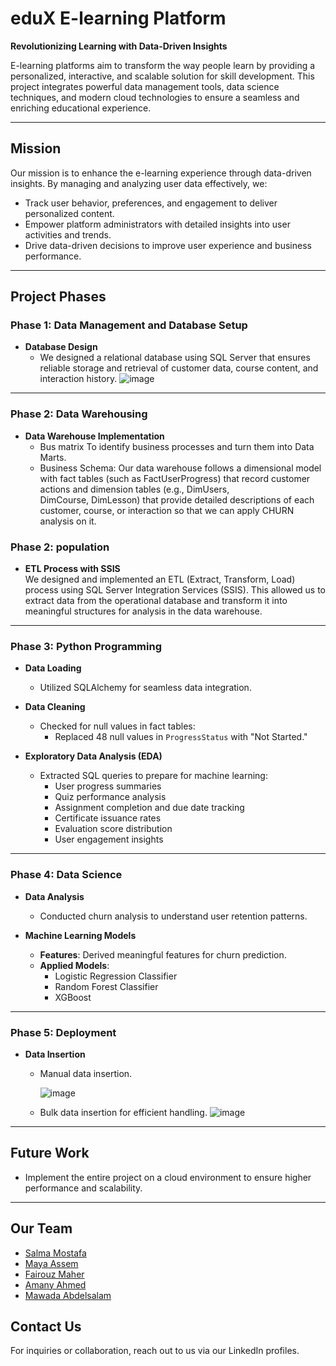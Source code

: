 # eduX E-learning Platform  
**Revolutionizing Learning with Data-Driven Insights**  

E-learning platforms aim to transform the way people learn by providing a personalized, interactive, and scalable solution for skill development. This project integrates powerful data management tools, data science techniques, and modern cloud technologies to ensure a seamless and enriching educational experience.

---

## Mission  
Our mission is to enhance the e-learning experience through data-driven insights. By managing and analyzing user data effectively, we:  
- Track user behavior, preferences, and engagement to deliver personalized content.  
- Empower platform administrators with detailed insights into user activities and trends.  
- Drive data-driven decisions to improve user experience and business performance.  

---

## Project Phases  

### Phase 1: Data Management and Database Setup  
- **Database Design**  
  - We designed a relational database using SQL Server that ensures reliable storage and retrieval of customer data, course content, and interaction history.
   ![image](https://github.com/user-attachments/assets/3a3340db-c0c3-480b-94f4-d84927ffee22)


---

### Phase 2: Data Warehousing  
- **Data Warehouse Implementation**
  - Bus matrix To identify business processes and turn them into Data Marts.
  - Business Schema: Our data warehouse follows a dimensional model with fact tables (such as FactUserProgress) that record customer actions and dimension tables (e.g., DimUsers,   
    DimCourse, DimLesson) that provide detailed descriptions of each customer, course, or interaction so that we can apply CHURN analysis on it.

### Phase 2: population 
- **ETL Process with SSIS**  
  We designed and implemented an ETL (Extract, Transform, Load) process using SQL Server Integration Services (SSIS). This allowed us to extract data from the operational database and transform it into meaningful structures for analysis in the data warehouse.


---

### Phase 3: Python Programming  
- **Data Loading**  
  - Utilized SQLAlchemy for seamless data integration.  

- **Data Cleaning**  
  - Checked for null values in fact tables:  
    - Replaced 48 null values in `ProgressStatus` with "Not Started."  

- **Exploratory Data Analysis (EDA)**  
  - Extracted SQL queries to prepare for machine learning:  
    - User progress summaries  
    - Quiz performance analysis  
    - Assignment completion and due date tracking  
    - Certificate issuance rates  
    - Evaluation score distribution  
    - User engagement insights  

---

### Phase 4: Data Science  
- **Data Analysis**  
  - Conducted churn analysis to understand user retention patterns.  

- **Machine Learning Models**  
  - **Features**: Derived meaningful features for churn prediction.  
  - **Applied Models**:  
    - Logistic Regression Classifier  
    - Random Forest Classifier  
    - XGBoost  

---

### Phase 5: Deployment  
- **Data Insertion**  
  - Manual data insertion.
 
    ![image](https://github.com/user-attachments/assets/66bff9ec-71e6-402f-aa6b-ced18f321a14)

  - Bulk data insertion for efficient handling.
   ![image](https://github.com/user-attachments/assets/c2c9f209-fd75-4060-833e-87151c4edcac)


---

## Future Work  
- Implement the entire project on a cloud environment to ensure higher performance and scalability.  

---

## Our Team  
- [Salma Mostafa](https://www.linkedin.com/in/sallmamostaffa/)  
- [Maya Assem](https://www.linkedin.com/in/maya-assem-611b4723b/)  
- [Fairouz Maher](https://www.linkedin.com/in/fairouz-ghazaly-76103227b/)  
- [Amany Ahmed](https://www.linkedin.com/in/amany-ahmed-4ba22632b/)  
- [Mawada Abdelsalam](https://www.linkedin.com/in/mawada-a-salam-20a3b7274/)  


## Contact Us  
For inquiries or collaboration, reach out to us via our LinkedIn profiles.
